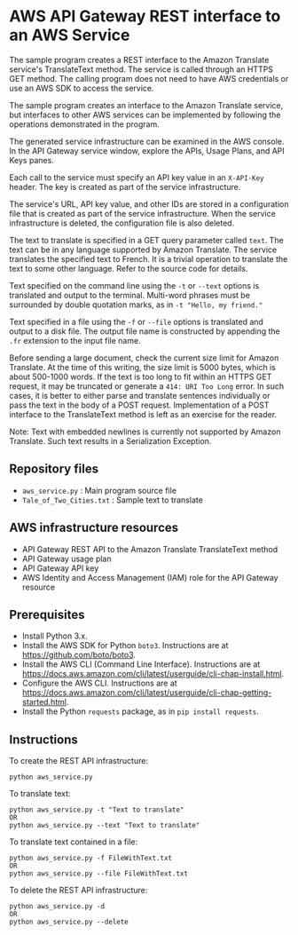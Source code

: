 # AWS API Gateway REST interface to an AWS Service

The sample program creates a REST interface to the Amazon Translate service's TranslateText
method. The service is called through an HTTPS GET method. The calling program does not need
to have AWS credentials or use an AWS SDK to access the service.

The sample program creates an interface to the Amazon Translate service, but interfaces to other
AWS services can be implemented by following the operations demonstrated in the program.

The generated service infrastructure can be examined in the AWS console. In the API Gateway
service window, explore the APIs, Usage Plans, and API Keys panes.

Each call to the service must specify an API key value in an `X-API-Key` header. The key is 
created as part of the service infrastructure.

The service's URL, API key value, and other IDs are stored in a configuration file that is created
as part of the service infrastructure. When the service infrastructure is deleted, the configuration
file is also deleted.

The text to translate is specified in a GET query parameter called `text`. The text can be in
any language supported by Amazon Translate. The service translates the specified text to French.
It is a trivial operation to translate the text to some other language. Refer to the source code
for details.   

Text specified on the command line using the `-t` or `--text` options is translated and output to 
the terminal. Multi-word phrases must be surrounded by double quotation marks, as in `-t "Hello, my
friend."`

Text specified in a file using the `-f` or `--file` options is translated and output to a disk file.
The output file name is constructed by appending the `.fr` extension to the input file name.

Before sending a large document, check the current size limit for Amazon Translate. At the time of
this writing, the size limit is 5000 bytes, which is about 500-1000 words. If the text is too
long to fit within an HTTPS GET request, it may be truncated or generate a `414: URI Too Long`
error. In such cases, it is better to either parse and translate sentences individually or pass
the text in the body of a POST request. Implementation of a POST interface to the TranslateText
method is left as an exercise for the reader.

Note: Text with embedded newlines is currently not supported by Amazon Translate. Such text results 
in a Serialization Exception.

## Repository files

* `aws_service.py` : Main program source file
* `Tale_of_Two_Cities.txt` : Sample text to translate 

## AWS infrastructure resources

* API Gateway REST API to the Amazon Translate TranslateText method
* API Gateway usage plan
* API Gateway API key
* AWS Identity and Access Management (IAM) role for the API Gateway resource

## Prerequisites

* Install Python 3.x.
* Install the AWS SDK for Python `boto3`. Instructions are at https://github.com/boto/boto3.
* Install the AWS CLI (Command Line Interface). Instructions are at 
  https://docs.aws.amazon.com/cli/latest/userguide/cli-chap-install.html.
* Configure the AWS CLI. Instructions are at 
  https://docs.aws.amazon.com/cli/latest/userguide/cli-chap-getting-started.html.
* Install the Python `requests` package, as in `pip install requests`.

## Instructions

To create the REST API infrastructure:

    python aws_service.py

To translate text:

    python aws_service.py -t "Text to translate"
    OR
    python aws_service.py --text "Text to translate"
    
To translate text contained in a file:

    python aws_service.py -f FileWithText.txt
    OR
    python aws_service.py --file FileWithText.txt
    
To delete the REST API infrastructure:

    python aws_service.py -d
    OR
    python aws_service.py --delete
